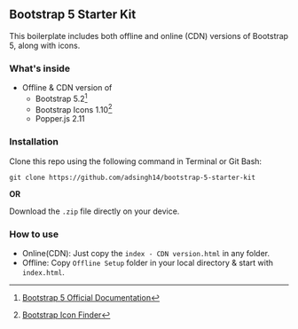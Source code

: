 ## Bootstrap 5 Starter Kit
This boilerplate includes both offline and online (CDN) versions of Bootstrap 5, along with icons.


### What's inside

* Offline & CDN version of
  * Bootstrap 5.2[^1]
  * Bootstrap Icons 1.10[^2]
  * Popper.js 2.11


### Installation

Clone this repo using the following command in Terminal or Git Bash:

 ```git clone https://github.com/adsingh14/bootstrap-5-starter-kit```

**OR**

Download the `.zip` file directly on your device.


### How to use

* Online(CDN): Just copy the `index - CDN version.html` in any folder.
* Offline: Copy `Offline Setup` folder in your local directory & start with `index.html`.

<!-- Resources -->
[^1]: [Bootstrap 5 Official Documentation](https://getbootstrap.com/docs/5.2/getting-started/introduction/)

[^2]: [Bootstrap Icon Finder](https://icons.getbootstrap.com/#icons)